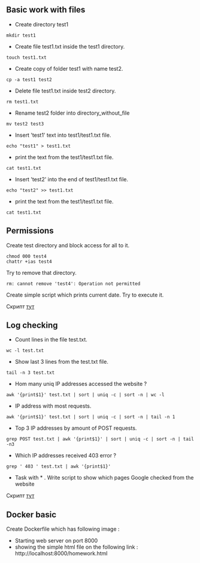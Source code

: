 ## Basic work with files

- Create directory test1  

```
mkdir test1
```

- Create file test1.txt inside the test1 directory.  

```
touch test1.txt
```

- Create copy of folder test1 with name test2.  

```
cp -a test1 test2
```

-  Delete file test1.txt inside test2 directory.  

```
rm test1.txt
```

-  Rename test2 folder into directory_without_file  

```
mv test2 test3
```

-  Insert 'test1' text into test1/test1.txt file.  

```
echo "test1" > test1.txt
```

-  print the text from the test1/test1.txt file.  

```
cat test1.txt
```

-  Insert 'test2' into the end of test1/test1.txt file.  

```
echo "test2" >> test1.txt
```

-  print the text from the test1/test1.txt file.  

```
cat test1.txt
```

## Permissions

Create test directory and block access for all to it.  

```
chmod 000 test4
chattr +ias test4
```

Try to remove that directory.  

```
rm: cannot remove 'test4': Operation not permitted  
```

Create simple script which prints current date. Try to execute it.  

Скрипт [тут](https://github.com/frontik7/test_ggs/blob/main/test.sh)

## Log checking

-  Count lines in the file test.txt.  

```
wc -l test.txt
```

- Show last 3 lines from the test.txt file.  

```
tail -n 3 test.txt
```

-  Hom many uniq IP addresses accessed the website ?  

```
awk '{print$1}' test.txt | sort | uniq -c | sort -n | wc -l
```

-  IP address with most requests.  

```
awk '{print$1}' test.txt | sort | uniq -c | sort -n | tail -n 1
```

-  Top 3 IP addresses by amount of POST requests.  

```
grep POST test.txt | awk '{print$1}' | sort | uniq -c | sort -n | tail -n3
```

-  Which IP addresses received 403 error ?  

```
grep ' 403 ' test.txt | awk '{print$1}'
```
- Task with * . Write script to show which pages Google checked from the website  

Скрипт [тут](https://github.com/frontik7/test_ggs/blob/main/script.sh)

## Docker basic 

Create Dockerfile which has following image :

- Starting web server on port 8000
- showing the simple html file on the following link : http://localhost:8000/homework.html
